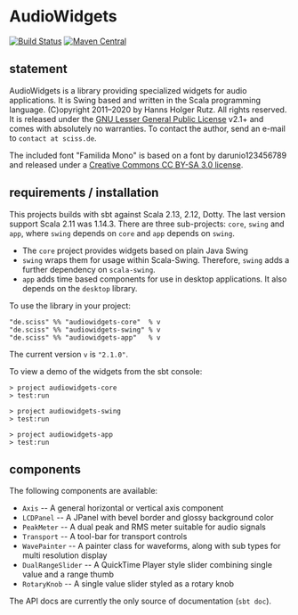 # AudioWidgets

[![Build Status](https://travis-ci.org/Sciss/AudioWidgets.svg?branch=main)](https://travis-ci.org/Sciss/AudioWidgets)
[![Maven Central](https://maven-badges.herokuapp.com/maven-central/de.sciss/audiowidgets-core_2.13/badge.svg)](https://maven-badges.herokuapp.com/maven-central/de.sciss/audiowidgets-core_2.13)

## statement

AudioWidgets is a library providing specialized widgets for audio applications. It is Swing based and written in the 
Scala programming language. (C)opyright 2011&ndash;2020 by Hanns Holger Rutz. All rights reserved. It is released 
under the [GNU Lesser General Public License](https://git.iem.at/sciss/AudioWidgets/raw/main/LICENSE) v2.1+
and comes with absolutely no warranties. To contact the author, send an e-mail to `contact at sciss.de`.

The included font "Familida Mono" is based on a font by darunio123456789 and released under
a [Creative Commons CC BY-SA 3.0 license](https://git.iem.at/sciss/AudioWidgets/raw/main/licenses/FamiliadaMono-License.txt).

## requirements / installation

This projects builds with sbt against Scala 2.13, 2.12, Dotty. The last version support Scala 2.11 was 1.14.3.
There are three sub-projects: `core`, `swing`
and `app`, where `swing` depends on `core` and `app` depends on `swing`.

 - The `core` project provides widgets based on plain Java Swing
 - `swing` wraps them for usage within Scala-Swing. Therefore, `swing` adds a further dependency on `scala-swing`.
 - `app` adds time based components for use in desktop applications. It also depends on the `desktop` library.

To use the library in your project:

    "de.sciss" %% "audiowidgets-core"  % v
    "de.sciss" %% "audiowidgets-swing" % v
    "de.sciss" %% "audiowidgets-app"   % v

The current version `v` is `"2.1.0"`.

To view a demo of the widgets from the sbt console:

    > project audiowidgets-core
    > test:run
    
    > project audiowidgets-swing
    > test:run

    > project audiowidgets-app
    > test:run

## components

The following components are available:

 - `Axis` -- A general horizontal or vertical axis component
 - `LCDPanel` -- A JPanel with bevel border and glossy background color
 - `PeakMeter` -- A dual peak and RMS meter suitable for audio signals
 - `Transport` -- A tool-bar for transport controls
 - `WavePainter` -- A painter class for waveforms, along with sub types for multi resolution display
 - `DualRangeSlider` -- A QuickTime Player style slider combining single value and a range thumb
 - `RotaryKnob` -- A single value slider styled as a rotary knob

The API docs are currently the only source of documentation (`sbt doc`).
